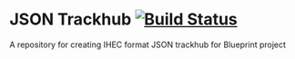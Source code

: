 # JSON Trackhub [![Build Status](https://travis-ci.org/avikdatta/JSON_trackhub.svg?branch=master)](https://travis-ci.org/avikdatta/JSON_trackhub)

A repository for creating IHEC format JSON trackhub for Blueprint project 

